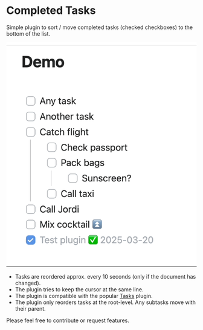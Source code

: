 # Completed Tasks

Simple plugin to sort / move completed tasks (checked checkboxes) to the bottom of the list.

![Demo](https://raw.githubusercontent.com/mgussekloo/obsidian-completedtasks/master/demo.gif)

- Tasks are reordered approx. every 10 seconds (only if the document has changed).
- The plugin tries to keep the cursor at the same line.
- The plugin is compatible with the popular [Tasks](https://github.com/obsidian-tasks-group/obsidian-tasks) plugin.
- The plugin only reorders tasks at the root-level. Any subtasks move with their parent.

Please feel free to contribute or request features.
